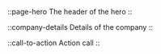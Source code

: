 ::page-hero
The header of the hero
::

::company-details
Details of the company
::

::call-to-action
Action call
::
